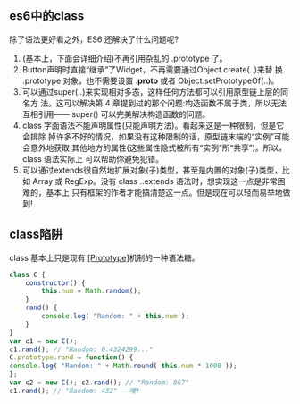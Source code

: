 ## es6中的class
除了语法更好看之外，ES6 还解决了什么问题呢?
1. (基本上，下面会详细介绍)不再引用杂乱的 .prototype 了。
2. Button声明时直接“继承”了Widget，不再需要通过Object.create(..)来替
换 .prototype 对象，也不需要设置 .__proto__ 或者 Object.setPrototypeOf(..)。
3. 可以通过super(..)来实现相对多态，这样任何方法都可以引用原型链上层的同名方 法。这可以解决第 4 章提到过的那个问题:构造函数不属于类，所以无法互相引用——
super() 可以完美解决构造函数的问题。
4. class 字面语法不能声明属性(只能声明方法)。看起来这是一种限制，但是它会排除
掉许多不好的情况，如果没有这种限制的话，原型链末端的“实例”可能会意外地获取 其他地方的属性(这些属性隐式被所有“实例”所“共享”)。所以，class 语法实际上 可以帮助你避免犯错。
5. 可以通过extends很自然地扩展对象(子)类型，甚至是内置的对象(子)类型，比如 Array 或 RegExp。没有 class ..extends 语法时，想实现这一点是非常困难的，基本上 只有框架的作者才能搞清楚这一点。但是现在可以轻而易举地做到!

## class陷阱
class 基本上只是现有 [[Prototype]](委托!)机制的一种语法糖。
```js
class C { 
    constructor() {
        this.num = Math.random(); 
    }
    rand() {
        console.log( "Random: " + this.num );
    } 
}
var c1 = new C();
c1.rand(); // "Random: 0.4324299..."
C.prototype.rand = function() {
console.log( "Random: " + Math.round( this.num * 1000 ));
};
var c2 = new C(); c2.rand(); // "Random: 867"
c1.rand(); // "Random: 432" ——噢!
```
